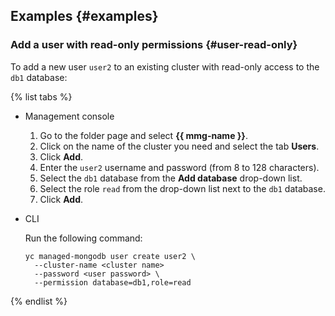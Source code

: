 ## Examples {#examples}

### Add a user with read-only permissions {#user-read-only}

To add a new user `user2` to an existing cluster with read-only access to the `db1` database:

{% list tabs %}

- Management console
  1. Go to the folder page and select **{{ mmg-name }}**.
  1. Click on the name of the cluster you need and select the tab **Users**.
  1. Click **Add**.
  1. Enter the `user2` username and password (from 8 to 128 characters).
  1. Select the `db1` database from the **Add database** drop-down list.
  1. Select the role `read` from the drop-down list next to the `db1` database.
  1. Click **Add**.

- CLI

  Run the following command:

  ```
  yc managed-mongodb user create user2 \
    --cluster-name <cluster name>
    --password <user password> \
    --permission database=db1,role=read
  ```

{% endlist %}

